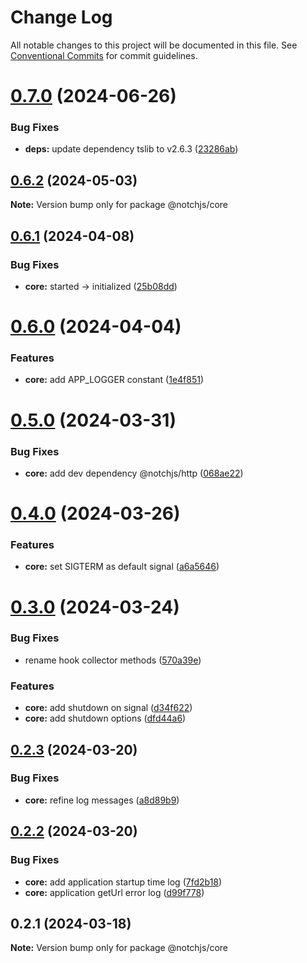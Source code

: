 # Change Log

All notable changes to this project will be documented in this file.
See [Conventional Commits](https://conventionalcommits.org) for commit guidelines.

# [0.7.0](https://github.com/notchjs/notch/compare/v0.6.2...v0.7.0) (2024-06-26)

### Bug Fixes

- **deps:** update dependency tslib to v2.6.3 ([23286ab](https://github.com/notchjs/notch/commit/23286ab1588b3878a570af1b079fd67ce6babf44))

## [0.6.2](https://github.com/notchjs/notch/compare/v0.6.1...v0.6.2) (2024-05-03)

**Note:** Version bump only for package @notchjs/core

## [0.6.1](https://github.com/notchjs/notch/compare/v0.6.0...v0.6.1) (2024-04-08)

### Bug Fixes

- **core:** started -> initialized ([25b08dd](https://github.com/notchjs/notch/commit/25b08dd30540faeef51a38b10958295e496e043b))

# [0.6.0](https://github.com/notchjs/notch/compare/v0.5.0...v0.6.0) (2024-04-04)

### Features

- **core:** add APP_LOGGER constant ([1e4f851](https://github.com/notchjs/notch/commit/1e4f851f83bccc7cbdb2bc9a218b9c52526d9634))

# [0.5.0](https://github.com/notchjs/notch/compare/v0.4.0...v0.5.0) (2024-03-31)

### Bug Fixes

- **core:** add dev dependency @notchjs/http ([068ae22](https://github.com/notchjs/notch/commit/068ae22f5fcc3f3ee90dc0f989287227ef25e39a))

# [0.4.0](https://github.com/notchjs/notch/compare/v0.3.0...v0.4.0) (2024-03-26)

### Features

- **core:** set SIGTERM as default signal ([a6a5646](https://github.com/notchjs/notch/commit/a6a56460f323a5885693051f2810115147d022fc))

# [0.3.0](https://github.com/notchjs/notch/compare/v0.2.3...v0.3.0) (2024-03-24)

### Bug Fixes

- rename hook collector methods ([570a39e](https://github.com/notchjs/notch/commit/570a39ef135f98dd9328a0297581163708d6f914))

### Features

- **core:** add shutdown on signal ([d34f622](https://github.com/notchjs/notch/commit/d34f6229cca3119ab4a41deb785d0edfbd96734f))
- **core:** add shutdown options ([dfd44a6](https://github.com/notchjs/notch/commit/dfd44a68e0319598b7f7b6982ada8fd88caf7e3a))

## [0.2.3](https://github.com/notchjs/notch/compare/v0.2.2...v0.2.3) (2024-03-20)

### Bug Fixes

- **core:** refine log messages ([a8d89b9](https://github.com/notchjs/notch/commit/a8d89b9d74f7c5e0fd934bb79cc3db530ef6e928))

## [0.2.2](https://github.com/notchjs/notch/compare/v0.2.1...v0.2.2) (2024-03-20)

### Bug Fixes

- **core:** add application startup time log ([7fd2b18](https://github.com/notchjs/notch/commit/7fd2b18d852c28bddff9a8bf8fa422efbdad3a01))
- **core:** application getUrl error log ([d99f778](https://github.com/notchjs/notch/commit/d99f7788a66c19db539defdcdd2547ba387d2532))

## 0.2.1 (2024-03-18)

**Note:** Version bump only for package @notchjs/core
